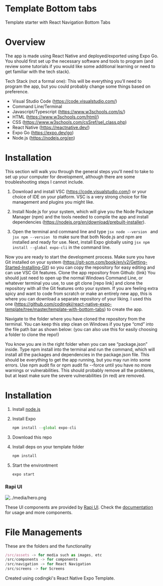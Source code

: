 # Template Bottom tabs

Template starter with React Navigation Bottom Tabs

# Overview
The app is made using React Native and deployed/exported using Expo Go. You should first set up the necessary software and tools to program (and review some tutorials if you would like some additional learning or need to get familiar with the tech stack).

Tech Stack (not a formal one):
This will be everything you’ll need to program the app, but you could probably change some things based on preference.
- Visual Studio Code (https://code.visualstudio.com/)
- Command Line/Terminal
- Javascript/Typescript (https://www.w3schools.com/js/)
- HTML (https://www.w3schools.com/html/)
- CSS (https://www.w3schools.com/csSref/sel_class.php)
- React Native (https://reactnative.dev/)
- Expo Go (https://expo.dev/go)
- Node.js (https://nodejs.org/en)

# Installation
This section will walk you through the general steps you’ll need to take to set up your computer for development, although there are some troubleshooting steps I cannot include.
1. Download and install VSC (https://code.visualstudio.com/) or your choice of IDE on your platform. VSC is a very strong choice for file management and plugins you might like.

2. Install Node.js for your system, which will give you the Node Package Manager (npm) and the tools needed to compile the app and install dependencies (https://nodejs.org/en/download/prebuilt-installer).

3. Open the terminal and command line and type ```jsx node --version ``` and ```jsx npm --version ``` to make sure that both Node.js and npm are installed and ready for use. Next, install Expo globally using ```jsx npm install --global expo-cli``` in the command line.


Now you are ready to start the development process. Make sure you have Git installed on your system (https://git-scm.com/book/en/v2/Getting-Started-Installing-Git) so you can copy the repository for easy editing and can use VSC Git features.
Clone the app repository from Github: (link)
You should just need to open up the normal Windows Command Line, or whatever terminal you use, to use git clone [repo link] and clone the repository with all the Git features onto your system.
If you are feeling extra spicy and want to code from scratch or make an entirely new app, this is where you can download a separate repository of your liking. I used this one (https://github.com/codingki/react-native-expo-template/tree/master/template-with-bottom-tabs) to create the app.

Navigate to the folder where you have cloned the repository from the terminal. You can keep this step clean on Windows if you type “cmd” into the file path bar as shown below: (you can also use this for easily choosing a folder to clone the repo!)

You know you are in the right folder when you can see “package.json” inside.
Type npm install into the terminal and run the command, which will install all the packages and dependencies in the package.json file. This should be everything to get the app running, but you may run into some errors.
Use npm audit fix or npm audit fix --force until you have no more warnings or vulnerabilities. This should probably remove all the problems, but at least make sure the severe vulnerabilities (in red) are removed.


# Installation

1. Install [node.js](https://nodejs.org/en/)
2. Install Expo

   ```jsx
   npm install --global expo-cli
   ```

3. Download this repo
4. Install deps on your template folder

   ```jsx
   npm install
   ```

5. Start the environtment

   ```jsx
   expo start
   ```

### Rapi UI

![../media/hero.png](../media/hero.png)

These UI components are provided by [Rapi UI](https://rapi-ui.kikiding.space/).
Check the [documentation](https://rapi-ui.kikiding.space/docs/) for usage and more components.

# File Managements

These are the folders and the functionality

```jsx
/src/assets -> for media such as images, etc
/src/components -> for components
/src/navigation -> for React Navigation
/src/screens -> for Screens
```

Created using codingki's React Native Expo Template.
